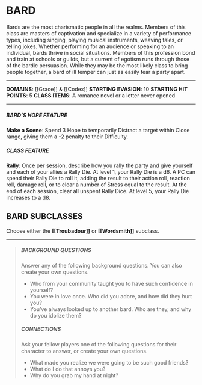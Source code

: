 # BARD

Bards are the most charismatic people in all the realms. Members of this class are masters of captivation and specialize in a variety of performance types, including singing, playing musical instruments, weaving tales, or telling jokes. Whether performing for an audience or speaking to an individual, bards thrive in social situations. Members of this profession bond and train at schools or guilds, but a current of egotism runs through those of the bardic persuasion. While they may be the most likely class to bring people together, a bard of ill temper can just as easily tear a party apart.

---

**DOMAINS**: [[Grace]] & [[Codex]]
**STARTING EVASION**: 10
**STARTING HIT POINTS**: 5
**CLASS ITEMS**: A romance novel or a letter never opened

---

##### BARD’S HOPE FEATURE
**Make a Scene**: Spend 3 Hope to temporarily Distract a target within Close range, giving them a -2 penalty to their Difficulty.

##### CLASS FEATURE
**Rally**: Once per session, describe how you rally the party and give yourself and each of your allies a Rally Die. At level 1, your Rally Die is a d6. A PC can spend their Rally Die to roll it, adding the result to their action roll, reaction roll, damage roll, or to clear a number of Stress equal to the result. At the end of each session, clear all unspent Rally Dice. At level 5, your Rally Die increases to a d8.

## BARD SUBCLASSES
Choose either the **[[Troubadour]]** or **[[Wordsmith]]** subclass.

---

> ##### BACKGROUND QUESTIONS
> Answer any of the following background questions. You can also create your own questions.
> - Who from your community taught you to have such confidence in yourself?
> - You were in love once. Who did you adore, and how did they hurt you?
> - You’ve always looked up to another bard. Who are they, and why do you idolize them?
> 
> ##### CONNECTIONS
> Ask your fellow players one of the following questions for their character to answer, or create your own questions.
> - What made you realize we were going to be such good friends?
> - What do I do that annoys you?
> - Why do you grab my hand at night?
